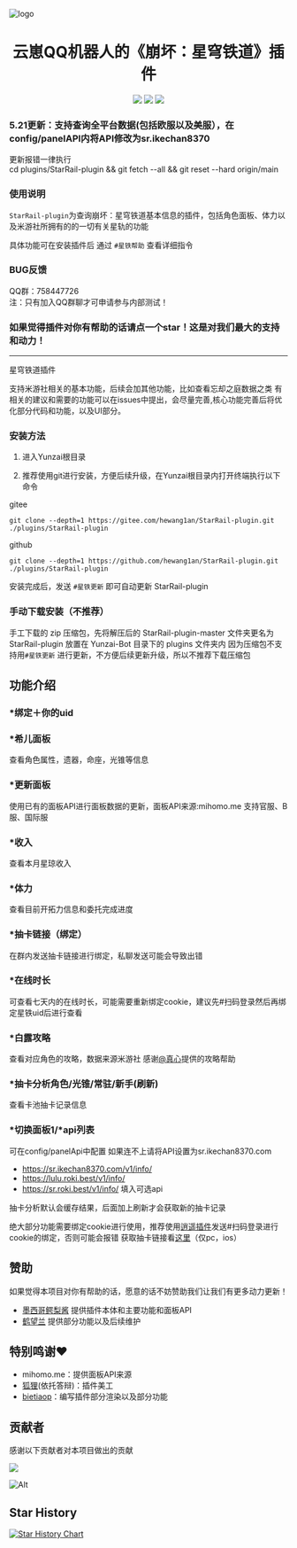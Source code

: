 ![logo](https://user-images.githubusercontent.com/21212372/235622221-7c5a5721-784b-4a31-9b24-60c88663548f.png)

<div align=center> <h1>云崽QQ机器人的《崩坏：星穹铁道》插件</h1> </div>
<div align=center>
 <img src ="https://img.shields.io/github/issues/hewang1an/StarRail-plugin?logo=github"/>
<img src ="https://img.shields.io/github/license/hewang1an/StarRail-plugin"/>
<!-- <img src ="https://img.shields.io/github/v/tag/hewang1an/StarRail-plugin?label=latest%20version&logo=github"/> -->
<img src ="https://img.shields.io/github/languages/top/hewang1an/StarRail-plugin?logo=github"/>
</div>

### 5.21更新：支持查询全平台数据(包括欧服以及美服），在config/panelAPI内将API修改为sr.ikechan8370
更新报错一律执行
<br>cd plugins/StarRail-plugin && git fetch --all && git reset --hard origin/main
### 使用说明

`StarRail-plugin`为查询崩坏：星穹铁道基本信息的插件，包括角色面板、体力以及米游社所拥有的的一切有关星轨的功能

具体功能可在安装插件后 通过 `#星铁帮助` 查看详细指令

### BUG反馈

QQ群：758447726
<br>注：只有加入QQ群聊才可申请参与内部测试！

### 如果觉得插件对你有帮助的话请点一个star！这是对我们最大的支持和动力！
---
星穹铁道插件

支持米游社相关的基本功能，后续会加其他功能，比如查看忘却之庭数据之类
有相关的建议和需要的功能可以在issues中提出，会尽量完善,核心功能完善后将优化部分代码和功能，以及UI部分。

### 安装方法

1. 进入Yunzai根目录

2. 推荐使用git进行安装，方便后续升级，在Yunzai根目录内打开终端执行以下命令

gitee
```shell
git clone --depth=1 https://gitee.com/hewang1an/StarRail-plugin.git ./plugins/StarRail-plugin
```
github
```shell
git clone --depth=1 https://github.com/hewang1an/StarRail-plugin.git ./plugins/StarRail-plugin
```

安装完成后，发送 `#星铁更新` 即可自动更新 StarRail-plugin

### 手动下载安装（不推荐）

手工下载的 zip 压缩包，先将解压后的 StarRail-plugin-master 文件夹更名为 StarRail-plugin 放置在 Yunzai-Bot 目录下的 plugins 文件夹内
因为压缩包不支持用`#星铁更新` 进行更新，不方便后续更新升级，所以不推荐下载压缩包

## 功能介绍

### *绑定＋你的uid

### *希儿面板
查看角色属性，遗器，命座，光锥等信息

### *更新面板
使用已有的面板API进行面板数据的更新，面板API来源:mihomo.me
支持官服、B服、国际服

### *收入
查看本月星琼收入

### *体力
查看目前开拓力信息和委托完成进度

### *抽卡链接（绑定）
在群内发送抽卡链接进行绑定，私聊发送可能会导致出错

### *在线时长
可查看七天内的在线时长，可能需要重新绑定cookie，建议先#扫码登录然后再绑定星铁uid后进行查看

### *白露攻略
查看对应角色的攻略，数据来源米游社 感谢[@真心](https://github.com/RealHeart)提供的攻略帮助

### *抽卡分析角色/光锥/常驻/新手(刷新)
查看卡池抽卡记录信息

### *切换面板1/*api列表
可在config/panelApi中配置
如果连不上请将API设置为sr.ikechan8370.com
  - https://sr.ikechan8370.com/v1/info/
  - https://lulu.roki.best/v1/info/
  - https://sr.roki.best/v1/info/
填入可选api

  抽卡分析默认会缓存结果，后面加上刷新才会获取新的抽卡记录

绝大部分功能需要绑定cookie进行使用，推荐使用[逍遥插件](https://gitee.com/Ctrlcvs/xiaoyao-cvs-plugin)发送#扫码登录进行cookie的绑定，否则可能会报错
获取抽卡链接看[这里](https://starrailstation.com/cn/warp#import)（仅pc，ios）


## 赞助

如果觉得本项目对你有帮助的话，愿意的话不妨赞助我们让我们有更多动力更新！
- [墨西哥鳄梨酱](https://afdian.net/a/ikechan8370) 提供插件本体和主要功能和面板API
- [鹤望兰](https://afdian.net/a/hewang1an) 提供部分功能以及后续维护

## 特别鸣谢♥
- mihomo.me：提供面板API来源
- [狐狸](https://github.com/Tighnari520)(依托答辩)：插件美工
- [bietiaop](https://github.com/bietiaop)：编写插件部分渲染以及部分功能

## 贡献者

感谢以下贡献者对本项目做出的贡献

<a href="https://github.com/hewang1an/StarRail-plugin/graphs/contributors">
  <img src="https://contrib.rocks/image?repo=hewang1an/StarRail-plugin" />
</a>

![Alt](https://repobeats.axiom.co/api/embed/1c5c4f4bafef4a5d2c743f72703abad36a01762d.svg "Repobeats analytics image")

## Star History

[![Star History Chart](https://api.star-history.com/svg?repos=hewang1an/StarRail-plugin&type=Date)](https://star-history.com/#hewang1an/StarRail-plugin&Date)

<!-- ALL-CONTRIBUTORS-LIST:START - Do not remove or modify this section -->
<!-- prettier-ignore-start -->
<!-- markdownlint-disable -->

<!-- markdownlint-restore -->
<!-- prettier-ignore-end -->

<!-- ALL-CONTRIBUTORS-LIST:END -->
